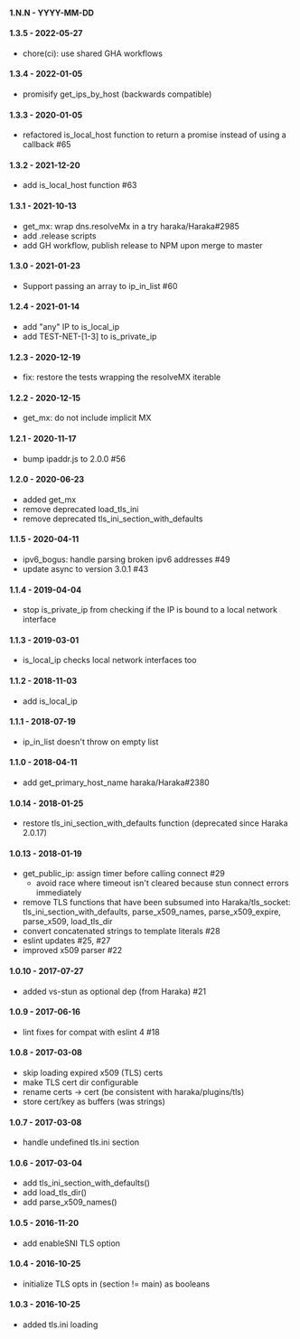 
#### 1.N.N - YYYY-MM-DD


#### 1.3.5 - 2022-05-27

- chore(ci): use shared GHA workflows


#### 1.3.4 - 2022-01-05

- promisify get_ips_by_host (backwards compatible)


#### 1.3.3 - 2020-01-05

- refactored is_local_host function to return a promise instead of using a callback #65


#### 1.3.2 - 2021-12-20

- add is_local_host function #63


#### 1.3.1 - 2021-10-13

- get_mx: wrap dns.resolveMx in a try haraka/Haraka#2985
- add .release scripts
- add GH workflow, publish release to NPM upon merge to master


#### 1.3.0 - 2021-01-23

- Support passing an array to ip_in_list #60


#### 1.2.4 - 2021-01-14

- add "any" IP to is_local_ip
- add TEST-NET-[1-3] to is_private_ip


#### 1.2.3 - 2020-12-19

- fix: restore the tests wrapping the resolveMX iterable


#### 1.2.2 - 2020-12-15

- get_mx: do not include implicit MX


#### 1.2.1 - 2020-11-17

- bump ipaddr.js to 2.0.0 #56


#### 1.2.0 - 2020-06-23

- added get_mx
- remove deprecated load_tls_ini
- remove deprecated tls_ini_section_with_defaults


#### 1.1.5 - 2020-04-11

- ipv6_bogus: handle parsing broken ipv6 addresses #49
- update async to version 3.0.1 #43


#### 1.1.4 - 2019-04-04

- stop is_private_ip from checking if the IP is bound to a local network interface


#### 1.1.3 - 2019-03-01

- is_local_ip checks local network interfaces too


#### 1.1.2 - 2018-11-03

- add is_local_ip


#### 1.1.1 - 2018-07-19

- ip_in_list doesn't throw on empty list


#### 1.1.0 - 2018-04-11

- add get_primary_host_name haraka/Haraka#2380


#### 1.0.14 - 2018-01-25

- restore tls_ini_section_with_defaults function (deprecated since Haraka 2.0.17)


#### 1.0.13 - 2018-01-19

- get_public_ip: assign timer before calling connect #29
    - avoid race where timeout isn't cleared because stun connect errors immediately
- remove TLS functions that have been subsumed into Haraka/tls_socket: tls_ini_section_with_defaults, parse_x509_names, parse_x509_expire, parse_x509, load_tls_dir
- convert concatenated strings to template literals #28
- eslint updates #25, #27
- improved x509 parser #22


#### 1.0.10 - 2017-07-27

- added vs-stun as optional dep (from Haraka) #21


#### 1.0.9 - 2017-06-16

- lint fixes for compat with eslint 4  #18


#### 1.0.8 - 2017-03-08

- skip loading expired x509 (TLS) certs
- make TLS cert dir configurable
- rename certs -> cert (be consistent with haraka/plugins/tls)
- store cert/key as buffers (was strings)


#### 1.0.7 - 2017-03-08

- handle undefined tls.ini section


#### 1.0.6 - 2017-03-04

- add tls_ini_section_with_defaults()
- add load_tls_dir()
- add parse_x509_names()


#### 1.0.5 - 2016-11-20

* add enableSNI TLS option


#### 1.0.4 - 2016-10-25

* initialize TLS opts in (section != main) as booleans


#### 1.0.3 - 2016-10-25

* added tls.ini loading
